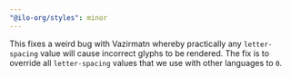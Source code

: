 ```yaml
---
"@ilo-org/styles": minor
---
```


This fixes a weird bug with Vazirmatn whereby practically any `letter-spacing` value will cause incorrect glyphs to be rendered. The fix is to override all `letter-spacing` values that we use with other languages to `0`.
